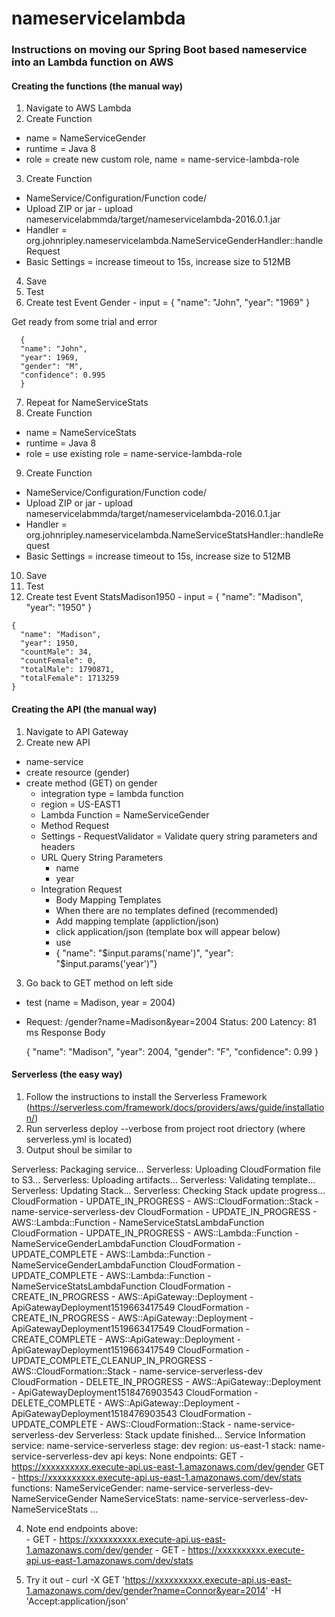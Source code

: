# nameservicelambda

### Instructions on moving our Spring Boot based nameservice into an Lambda function on AWS  

#### Creating the functions (the manual way)  

 1. Navigate to AWS Lambda
 2. Create Function
  - name = NameServiceGender
  - runtime = Java 8
  - role = create new custom role, name = name-service-lambda-role
 3. Create Function
  - NameService/Configuration/Function code/
  - Upload ZIP or jar - upload nameservicelabmmda/target/nameservicelambda-2016.0.1.jar
  - Handler = org.johnripley.nameservicelambda.NameServiceGenderHandler::handleRequest
  - Basic Settings = increase timeout to 15s, increase size to 512MB
 4. Save
 5. Test
 6. Create test Event
    Gender - input =
      {
	"name": "John",
	"year": "1969"
      }

Get ready from some trial and error

      {
	  "name": "John",
	  "year": 1969,
	  "gender": "M",
	  "confidence": 0.995
      }

 7. Repeat for NameServiceStats
 8. Create Function
  - name = NameServiceStats
  - runtime = Java 8
  - role = use existing role = name-service-lambda-role
 9. Create Function
  - NameService/Configuration/Function code/
  - Upload ZIP or jar - upload nameservicelabmmda/target/nameservicelambda-2016.0.1.jar
  - Handler = org.johnripley.nameservicelambda.NameServiceStatsHandler::handleRequest
  - Basic Settings = increase timeout to 15s, increase size to 512MB
 10. Save
 11. Test
 12. Create test Event
    StatsMadison1950 - input =
    {
      "name": "Madison",
      "year": "1950"
    }

    {
      "name": "Madison",
      "year": 1950,
      "countMale": 34,
      "countFemale": 0,
      "totalMale": 1790871,
      "totalFemale": 1713259
    }

#### Creating the API (the manual way) 
    
 1. Navigate to API Gateway
 2. Create new API
  - name-service			
  - create resource (gender)
  - create method (GET) on gender
    - integration type = lambda function
    - region = US-EAST1
    - Lambda Function = NameServiceGender
    - Method Request
    - Settings - RequestValidator = Validate query string parameters and headers
    - URL Query String Parameters
      - name
      - year
    - Integration Request
      - Body Mapping Templates
      - When there are no templates defined (recommended)
      - Add mapping template (appliction/json)
      - click application/json (template box will appear below)
      - use 
      - { "name": "$input.params('name')", "year": "$input.params('year')"}
	
 3. Go back to GET method on left side
  - test (name = Madison, year = 2004)
  - Request: /gender?name=Madison&year=2004
   Status: 200
      Latency: 81 ms
      Response Body

      {
	"name": "Madison",
	"year": 2004,
	"gender": "F",
	"confidence": 0.99
      }

#### Serverless (the easy way)

 1. Follow the instructions to install the Serverless Framework (https://serverless.com/framework/docs/providers/aws/guide/installation/)
 2. Run serverless deploy --verbose from project root driectory (where serverless.yml is located)
 3. Output shoul be similar to
 
 Serverless: Packaging service...
 Serverless: Uploading CloudFormation file to S3...
 Serverless: Uploading artifacts...
 Serverless: Validating template...
 Serverless: Updating Stack...
 Serverless: Checking Stack update progress...
 CloudFormation - UPDATE_IN_PROGRESS - AWS::CloudFormation::Stack - name-service-serverless-dev
 CloudFormation - UPDATE_IN_PROGRESS - AWS::Lambda::Function - NameServiceStatsLambdaFunction
 CloudFormation - UPDATE_IN_PROGRESS - AWS::Lambda::Function - NameServiceGenderLambdaFunction
 CloudFormation - UPDATE_COMPLETE - AWS::Lambda::Function - NameServiceGenderLambdaFunction
 CloudFormation - UPDATE_COMPLETE - AWS::Lambda::Function - NameServiceStatsLambdaFunction
 CloudFormation - CREATE_IN_PROGRESS - AWS::ApiGateway::Deployment - ApiGatewayDeployment1519663417549
 CloudFormation - CREATE_IN_PROGRESS - AWS::ApiGateway::Deployment - ApiGatewayDeployment1519663417549
 CloudFormation - CREATE_COMPLETE - AWS::ApiGateway::Deployment - ApiGatewayDeployment1519663417549
 CloudFormation - UPDATE_COMPLETE_CLEANUP_IN_PROGRESS - AWS::CloudFormation::Stack - name-service-serverless-dev
 CloudFormation - DELETE_IN_PROGRESS - AWS::ApiGateway::Deployment - ApiGatewayDeployment1518476903543
 CloudFormation - DELETE_COMPLETE - AWS::ApiGateway::Deployment - ApiGatewayDeployment1518476903543
 CloudFormation - UPDATE_COMPLETE - AWS::CloudFormation::Stack - name-service-serverless-dev
 Serverless: Stack update finished...
 Service Information
 service: name-service-serverless
 stage: dev
 region: us-east-1
 stack: name-service-serverless-dev
 api keys:
   None
 endpoints:
   GET - https://xxxxxxxxxx.execute-api.us-east-1.amazonaws.com/dev/gender
   GET - https://xxxxxxxxxx.execute-api.us-east-1.amazonaws.com/dev/stats
 functions:
   NameServiceGender: name-service-serverless-dev-NameServiceGender
   NameServiceStats: name-service-serverless-dev-NameServiceStats
 ...

  4. Note end endpoints above:  
    - GET - https://xxxxxxxxxx.execute-api.us-east-1.amazonaws.com/dev/gender
    - GET - https://xxxxxxxxxx.execute-api.us-east-1.amazonaws.com/dev/stats

  5. Try it out
    - curl -X GET 'https://xxxxxxxxxx.execute-api.us-east-1.amazonaws.com/dev/gender?name=Connor&year=2014' -H 'Accept:application/json'
    
      
      
      
      
      
      
      
    
  
  
  

      

      